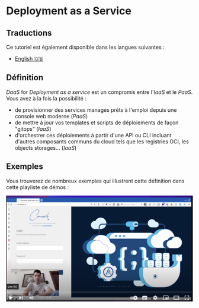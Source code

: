 # Deployment as a Service

## Traductions

Ce tutoriel est également disponible dans les langues suivantes :
* [English 🇬🇧](../../daas.md)

## Définition

_DaaS_ for _Deployment as a service_ est un compromis entre l'_IaaS_ et le _PaaS_. Vous avez à la fois la possibilité :
* de provisionner des services managés prêts à l'emploi depuis une console web moderne (_PaaS_)
* de mettre à jour vos templates et scripts de déploiements de façon "gitops" (_IaaS_)
* d'orchestrer ces déploiements à partir d'une API ou CLI incluant d'autres composants communs du cloud tels que les registries OCI, les objects storages... (_IaaS_)

[^1]: _Infrastructure as a service_
[^2]: _Platform as a service_

## Exemples

Vous trouverez de nombreux exemples qui illustrent cette définition dans cette playliste de démos :

[![demo_playlist](../../../img/demo_1.png)](https://youtube.com/playlist?list=PLVa_2sL_l0msxUnmaSpLAGlwOxizXWjht)
